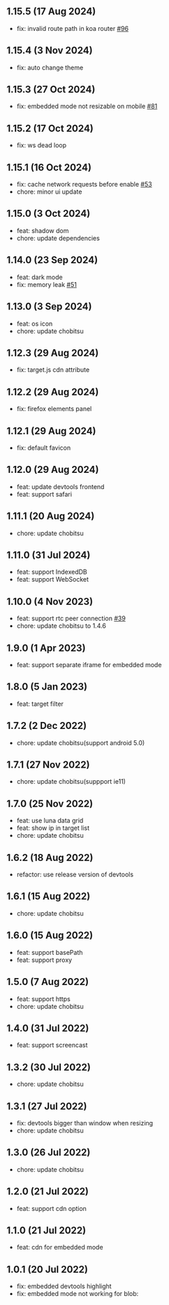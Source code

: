 ## 1.15.5 (17 Aug 2024)

* fix: invalid route path in koa router [#96](https://github.com/liriliri/chii/pull/96)

## 1.15.4 (3 Nov 2024)

* fix: auto change theme

## 1.15.3 (27 Oct 2024)

* fix: embedded mode not resizable on mobile [#81](https://github.com/liriliri/chii/issues/81)

## 1.15.2 (17 Oct 2024)

* fix: ws dead loop

## 1.15.1 (16 Oct 2024)

* fix: cache network requests before enable [#53](https://github.com/liriliri/chii/issues/53)
* chore: minor ui update 

## 1.15.0 (3 Oct 2024)

* feat: shadow dom
* chore: update dependencies

## 1.14.0 (23 Sep 2024)

* feat: dark mode
* fix: memory leak [#51](https://github.com/liriliri/chii/issues/51)

## 1.13.0 (3 Sep 2024)

* feat: os icon
* chore: update chobitsu

## 1.12.3 (29 Aug 2024)

* fix: target.js cdn attribute

## 1.12.2 (29 Aug 2024)

* fix: firefox elements panel

## 1.12.1 (29 Aug 2024)

* fix: default favicon

## 1.12.0 (29 Aug 2024)

* feat: update devtools frontend
* feat: support safari

## 1.11.1 (20 Aug 2024)

* chore: update chobitsu

## 1.11.0 (31 Jul 2024)

* feat: support IndexedDB
* feat: support WebSocket

## 1.10.0 (4 Nov 2023)

* feat: support rtc peer connection [#39](https://github.com/liriliri/chii/pull/39) 
* chore: update chobitsu to 1.4.6

## 1.9.0 (1 Apr 2023)

* feat: support separate iframe for embedded mode

## 1.8.0 (5 Jan 2023)

* feat: target filter

## 1.7.2 (2 Dec 2022)

* chore: update chobitsu(support android 5.0)

## 1.7.1 (27 Nov 2022)

* chore: update chobitsu(suppport ie11)

## 1.7.0 (25 Nov 2022)

* feat: use luna data grid
* feat: show ip in target list
* chore: update chobitsu

## 1.6.2 (18 Aug 2022)

* refactor: use release version of devtools

## 1.6.1 (15 Aug 2022)

* chore: update chobitsu

## 1.6.0 (15 Aug 2022)

* feat: support basePath
* feat: support proxy

## 1.5.0 (7 Aug 2022)

* feat: support https
* chore: update chobitsu

## 1.4.0 (31 Jul 2022)

* feat: support screencast

## 1.3.2 (30 Jul 2022)

* chore: update chobitsu

## 1.3.1 (27 Jul 2022)

* fix: devtools bigger than window when resizing
* chore: update chobitsu

## 1.3.0 (26 Jul 2022)

* chore: update chobitsu

## 1.2.0 (21 Jul 2022)

* feat: support cdn option

## 1.1.0 (21 Jul 2022)

* feat: cdn for embedded mode

## 1.0.1 (20 Jul 2022)

* fix: embedded devtools highlight
* fix: embedded mode not working for blob: